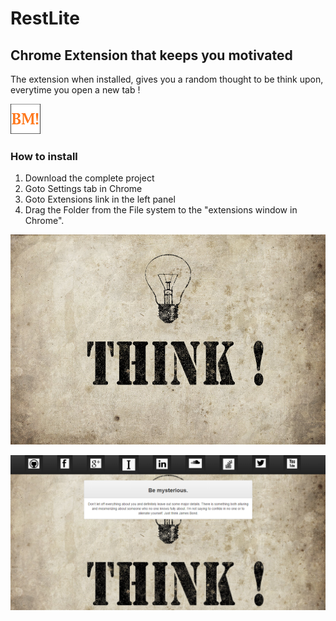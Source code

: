 # RestLite
## Chrome Extension that keeps you motivated
The extension when installed, gives you a random thought to be think upon, everytime you open a new tab !

![alt text][logo]

[logo]: https://github.com/bshikhar13/RestLite/blob/master/icon48.png "Being Motivated"


### How to install
1. Download the complete project
2. Goto Settings tab in Chrome
3. Goto Extensions link in the left panel
4. Drag the Folder from the File system to the "extensions window in Chrome".



![alt text][background-image]

[background-image]: https://github.com/bshikhar13/RestLite/blob/master/css/background2.jpg "Being Motivated"

![alt text][sample-image]

[sample-image]: https://github.com/bshikhar13/RestLite/blob/master/images/sample-face.PNG "Being Motivated"
